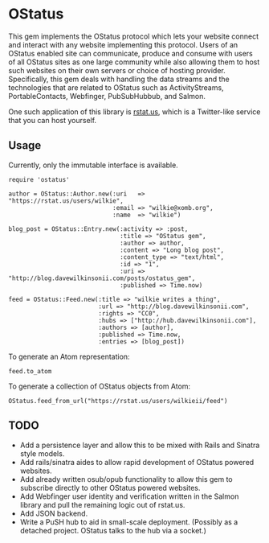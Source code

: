 OStatus
=======

This gem implements the OStatus protocol which lets your website connect and interact with any website implementing this protocol.
Users of an OStatus enabled site can communicate, produce and consume with users of all OStatus sites as one large community while also allowing them
to host such websites on their own servers or choice of hosting provider.
Specifically, this gem deals with handling the data streams and the technologies that are related to OStatus such as ActivityStreams, PortableContacts, Webfinger, PubSubHubbub, and Salmon.

One such application of this library is [rstat.us](https://rstat.us), which is a Twitter-like service that you can host yourself.

Usage
------------

Currently, only the immutable interface is available.

```
require 'ostatus'

author = OStatus::Author.new(:uri   => "https://rstat.us/users/wilkie",
                             :email => "wilkie@xomb.org",
                             :name  => "wilkie")

blog_post = OStatus::Entry.new(:activity => :post,
                               :title => "OStatus gem",
                               :author => author,
                               :content => "Long blog post",
                               :content_type => "text/html",
                               :id => "1",
                               :uri => "http://blog.davewilkinsonii.com/posts/ostatus_gem",
                               :published => Time.now)

feed = OStatus::Feed.new(:title => "wilkie writes a thing",
                         :url => "http://blog.davewilkinsonii.com",
                         :rights => "CC0",
                         :hubs => ["http://hub.davewilkinsonii.com"],
                         :authors => [author],
                         :published => Time.now,
                         :entries => [blog_post])
```

To generate an Atom representation:

```
feed.to_atom
```

To generate a collection of OStatus objects from Atom:

```
OStatus.feed_from_url("https://rstat.us/users/wilkieii/feed")
```

TODO
----

* Add a persistence layer and allow this to be mixed with Rails and Sinatra style models.
* Add rails/sinatra aides to allow rapid development of OStatus powered websites.
* Add already written osub/opub functionality to allow this gem to subscribe directly to other OStatus powered websites.
* Add Webfinger user identity and verification written in the Salmon library and pull the remaining logic out of rstat.us.
* Add JSON backend.
* Write a PuSH hub to aid in small-scale deployment. (Possibly as a detached project. OStatus talks to the hub via a socket.)
